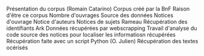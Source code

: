 Présentation du corpus (Romain Catarino)
Corpus créé par la BnF
Raison d'être ce corpus
Nombre d'ouvrages
Source des données
Notices d'ouvrage
Notice d'auteurs
Notices de sujets Rameau
Récupération des identifiants Ark
Données récupérées par webscrapping
Travail d'analyse du code source des notices pour localiser les informatiosn récupérées
Récupération faite avec un script Python (O. Julien)
Récupération des textes océrisés
